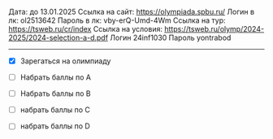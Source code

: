 Дата: до 13.01.2025
Ссылка на сайт: https://olympiada.spbu.ru/
Логин в лк: ol2513642
Пароль в лк: vby-erQ-Umd-4Wm
Ссылка на тур: https://tsweb.ru/cr/index
Ссылка на условия: https://tsweb.ru/olymp/2024-2025/2024-selection-a-d.pdf
Логин 24inf1030
Пароль yontrabod

---
- [x] Зарегаться на олимпиаду
- [ ] Набрать баллы по А
- [ ] Набрать баллы по В
- [ ] набрать баллы по С
- [ ] набрать баллы по D

